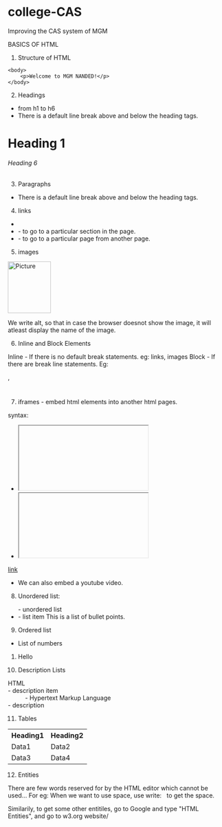 # college-CAS
Improving the CAS system of MGM

BASICS OF HTML
1) Structure of HTML
<!DOCTYPE html>
   <html>
    <head>
        <meta charset="utf-8">
        <title>MGM LOGIN</title>
    </head>
    
    <body>
        <p>Welcome to MGM NANDED!</p>
    </body>
    
</html>

2) Headings
 - from h1 to h6
 - There is a default line break above and below the heading tags.
<h1>Heading 1</h1>
<h6>Heading 6</h6>

3) Paragraphs
 - There is a default line break above and below the heading tags.

4) links
  - <a href="www.engineersplot.blogspot.in"></a> 
  - <a href="#id"></a> - to go to a particular section in the page.
  - <a href="/README.md"></a> - to go to a particular page from another page.

5) images
<img src="Enter file name" width="100px" height="120px" alt="Picture">

We write alt, so that in case the browser doesnot show the image, it will atleast display the name of the image.

6) Inline and Block Elements

Inline - If there is no default break statements. eg: links, images
Block - If there are break line statements. Eg: <p></p>, <h1></h1>

7) iframes - embed html elements into another html pages.

syntax: 
  -  <iframe scr="Page" width="" height="" frameborder="1"></iframe>
  - <iframe name="myiframe"></iframe>
  <p><a href="engineersplot.blogspot.com" target="myframe">link</a></p>
  
  - We can also embed a youtube video.
  
8) Unordered list:
  <ul> - unordered list
      <li> - list item
          This is a list of bullet points.
      </li>
  </ul>
  
9) Ordered list
  - List of numbers
  
  <ol type="1">
      <li>
          Hello
      </li>
  </ol>
  
10) Description Lists
<dt>HTML</dt> - description item
<dd> - Hypertext Markup Language</dd> - description

11) Tables
<table>
    <tr><th>Heading1</th><th>Heading2</th></tr>
    <tr><td>Data1</td><td>Data2</td></tr>
    <tr><td>Data3</td><td>Data4</td></tr>
</table>

12) Entities

There are few words reserved for by the HTML editor which cannot be used... 
For eg:
 When we want to use space, use write: &nbsp; to get the space. 
 
Similarily, to get some other entitiles, go to Google and type "HTML Entities", and go to w3.org website/






